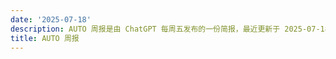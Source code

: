 ```yaml
---
date: '2025-07-18'
description: AUTO 周报是由 ChatGPT 每周五发布的一份简报，最近更新于 2025-07-18。
title: AUTO 周报
---
```

